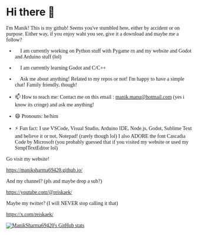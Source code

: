 <h1>Hi there 👋</h1>
<font face="Cascadia Code">
I'm Manik! This is my github! Seems you've stumbled here, either by accident or on purpose.
Either way, if you enjoy waht you see, give it a download and maybe me a follow?

- 🔭 I am currently working on Python stuff with Pygame rn and my website and Godot and Arduino stuff (lol)

- 🌱 I am currently learning Godot and C/C++

- 💬 Ask me about anything! Related to my repos or not! I'm happy to have a simple chat! Family friendly, though!

- 📫 How to reach me: Contact me on this email : manik.manu@hotmail.com (yes i know its cringe) and ask me anything!

- 😄 Pronouns: he/him

- ⚡ Fun fact: I use VSCode, Visual Studio, Arduino IDE, Node.js, Godot, Sublime Text and believe it or not, Notepad! (rarely though lol) I also ADORE the font Cascadia Code by Microsoft (you probably guessed that if you visited my website or used my SimplTextEditor lol)


Go visit my website! 

https://maniksharma69420.github.io/

And my channel? (pls and maybe drop a sub?)

https://youtube.com/@reiskaek/

Maybe my twitter? (I will NEVER stop calling it that)

https://x.com/reiskaek/

[![ManikSharma69420's GitHub stats](https://github-readme-stats.vercel.app/api?username=ManikSharma69420)](https://github.com/anuraghazra/github-readme-stats)
</font>
